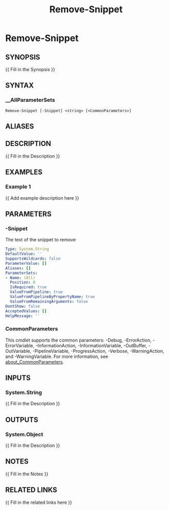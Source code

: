 ﻿---
document type: cmdlet
external help file: SnippetPredictor.dll-Help.xml
HelpUri: ''
Locale: en-US
Module Name: SnippetPredictor
ms.date: 02-22-2025
PlatyPS schema version: 2024-05-01
title: Remove-Snippet
---

# Remove-Snippet

## SYNOPSIS

{{ Fill in the Synopsis }}

## SYNTAX

### __AllParameterSets

```
Remove-Snippet [-Snippet] <string> [<CommonParameters>]
```

## ALIASES

## DESCRIPTION

{{ Fill in the Description }}

## EXAMPLES

### Example 1

{{ Add example description here }}

## PARAMETERS

### -Snippet

The text of the snippet to remove

```yaml
Type: System.String
DefaultValue: ''
SupportsWildcards: false
ParameterValue: []
Aliases: []
ParameterSets:
- Name: (All)
  Position: 0
  IsRequired: true
  ValueFromPipeline: true
  ValueFromPipelineByPropertyName: true
  ValueFromRemainingArguments: false
DontShow: false
AcceptedValues: []
HelpMessage: ''
```

### CommonParameters

This cmdlet supports the common parameters: -Debug, -ErrorAction, -ErrorVariable,
-InformationAction, -InformationVariable, -OutBuffer, -OutVariable, -PipelineVariable,
-ProgressAction, -Verbose, -WarningAction, and -WarningVariable. For more information, see
[about_CommonParameters](https://go.microsoft.com/fwlink/?LinkID=113216).

## INPUTS

### System.String

{{ Fill in the Description }}

## OUTPUTS

### System.Object

{{ Fill in the Description }}

## NOTES

{{ Fill in the Notes }}

## RELATED LINKS

{{ Fill in the related links here }}

